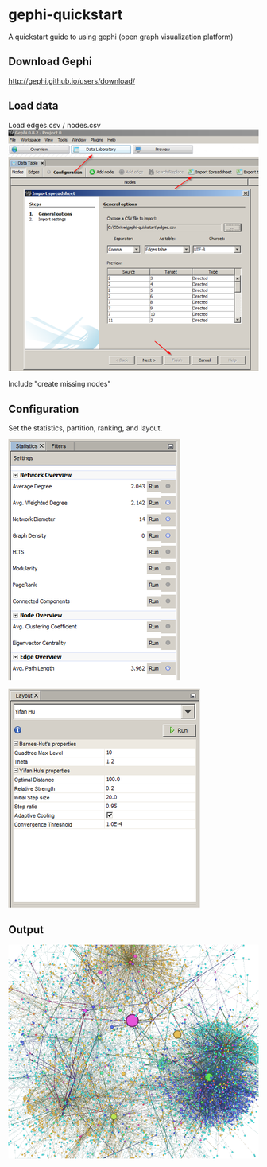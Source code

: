 # gephi-quickstart
A quickstart guide to using gephi (open graph visualization platform)

## Download Gephi
http://gephi.github.io/users/download/

## Load data 
Load edges.csv / nodes.csv
![alt text](https://github.com/eugenechung81/gephi-quickstart/blob/master/Guide/import.png "image")

Include "create missing nodes" 

## Configuration
Set the statistics, partition, ranking, and layout. 

![alt text](https://github.com/eugenechung81/gephi-quickstart/blob/master/Guide/config1.png "image")

![alt text](https://github.com/eugenechung81/gephi-quickstart/blob/master/Guide/layout.png "image")

## Output

![alt text](https://github.com/eugenechung81/gephi-quickstart/blob/master/Guide/output.png "image")

